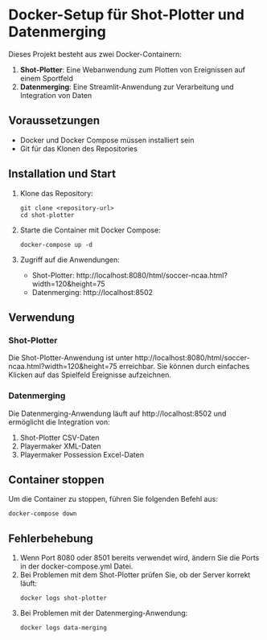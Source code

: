 # Docker-Setup für Shot-Plotter und Datenmerging

Dieses Projekt besteht aus zwei Docker-Containern:
1. **Shot-Plotter**: Eine Webanwendung zum Plotten von Ereignissen auf einem Sportfeld
2. **Datenmerging**: Eine Streamlit-Anwendung zur Verarbeitung und Integration von Daten

## Voraussetzungen

- Docker und Docker Compose müssen installiert sein
- Git für das Klonen des Repositories

## Installation und Start

1. Klone das Repository:
   ```
   git clone <repository-url>
   cd shot-plotter
   ```

2. Starte die Container mit Docker Compose:
   ```
   docker-compose up -d
   ```

3. Zugriff auf die Anwendungen:
   - Shot-Plotter: http://localhost:8080/html/soccer-ncaa.html?width=120&height=75
   - Datenmerging: http://localhost:8502

## Verwendung

### Shot-Plotter
Die Shot-Plotter-Anwendung ist unter http://localhost:8080/html/soccer-ncaa.html?width=120&height=75 erreichbar. Sie können durch einfaches Klicken auf das Spielfeld Ereignisse aufzeichnen.

### Datenmerging
Die Datenmerging-Anwendung läuft auf http://localhost:8502 und ermöglicht die Integration von:
1. Shot-Plotter CSV-Daten
2. Playermaker XML-Daten
3. Playermaker Possession Excel-Daten

## Container stoppen

Um die Container zu stoppen, führen Sie folgenden Befehl aus:
```
docker-compose down
```

## Fehlerbehebung

1. Wenn Port 8080 oder 8501 bereits verwendet wird, ändern Sie die Ports in der docker-compose.yml Datei.
2. Bei Problemen mit dem Shot-Plotter prüfen Sie, ob der Server korrekt läuft:
   ```
   docker logs shot-plotter
   ```
3. Bei Problemen mit der Datenmerging-Anwendung:
   ```
   docker logs data-merging
   ``` 